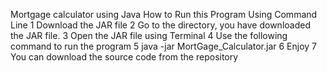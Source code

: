 Mortgage calculator using Java
How to Run this Program Using Command Line
	1	Download the JAR file
	2	Go to the directory, you have downloaded the JAR file.
	3	Open the JAR file using Terminal
	4	Use the following command to run the program
	5	java -jar MortGage_Calculator.jar
	6	Enjoy
	7	You can download the source code from the repository
